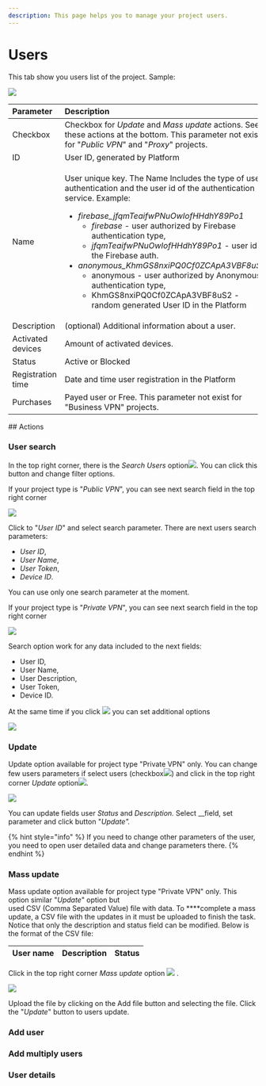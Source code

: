 ```yaml
---
description: This page helps you to manage your project users.
---
```


# Users

This tab show you users list of the project. Sample:  

![](../../.gitbook/assets/users_list.png)

<table>
  <thead>
    <tr>
      <th style="text-align:left">Parameter</th>
      <th style="text-align:left">Description</th>
    </tr>
  </thead>
  <tbody>
    <tr>
      <td style="text-align:left">
        <img src="../../.gitbook/assets/checkbox.webp" alt/>Checkbox</td>
      <td style="text-align:left">Checkbox for <em>Update</em> and <em>Mass update</em> actions. See these actions
        at the bottom. This parameter not exist for &quot;<em>Public VPN</em>&quot;
        and &quot;<em>Proxy</em>&quot; projects.</td>
    </tr>
    <tr>
      <td style="text-align:left">ID</td>
      <td style="text-align:left">User ID, generated by Platform</td>
    </tr>
    <tr>
      <td style="text-align:left">Name</td>
      <td style="text-align:left">
        <p>User unique key. The Name Includes the type of user authentication and
          the user id of the authentication service. Example:</p>
        <ul>
          <li><em>firebase_jfqmTeaifwPNuOwIofHHdhY89Po1</em>
            <ul>
              <li><em>firebase</em> - user authorized by Firebase authentication type,</li>
              <li><em>jfqmTeaifwPNuOwIofHHdhY89Po1</em> - user id in the Firebase auth.</li>
            </ul>
          </li>
          <li><em>anonymous_KhmGS8nxiPQ0Cf0ZCApA3VBF8uS2</em>
            <ul>
              <li>anonymous - user authorized by Anonymous authentication type,</li>
              <li>KhmGS8nxiPQ0Cf0ZCApA3VBF8uS2 - random generated User ID in the Platform</li>
            </ul>
          </li>
        </ul>
      </td>
    </tr>
    <tr>
      <td style="text-align:left">Description</td>
      <td style="text-align:left">(optional) Additional information about a user.</td>
    </tr>
    <tr>
      <td style="text-align:left">Activated devices</td>
      <td style="text-align:left">Amount of activated devices.</td>
    </tr>
    <tr>
      <td style="text-align:left">Status</td>
      <td style="text-align:left">Active or Blocked</td>
    </tr>
    <tr>
      <td style="text-align:left">Registration time</td>
      <td style="text-align:left">Date and time user registration in the Platform</td>
    </tr>
    <tr>
      <td style="text-align:left">Purchases</td>
      <td style="text-align:left">Payed user or Free. This parameter not exist for &quot;Business VPN&quot;
        projects.</td>
    </tr>
  </tbody>
</table>## Actions

### User search

In the top right corner, there is the _Search_ _Users_ option![](../../.gitbook/assets/search_icon.png). You can click this button and change filter options.

If your project type is "_Public VPN_", you can see next search field in the top right corner 

![](../../.gitbook/assets/user_search_pvpn.png)

Click to "_User ID_" and select search parameter. There are next users search parameters:

* _User ID_,
* _User Name_,
* _User Token_,
* _Device ID_.

You can use only one search parameter at the moment.

If your project type is "_Private VPN_", you can see next search field in the top right corner  

![](../../.gitbook/assets/user_search_bvpn.png)

Search option work for any data included to the next fields:

* User ID,
* User Name,
* User Description,
* User Token,
* Device ID. 

At the same time if you click ![](../../.gitbook/assets/filtr_icon.jpg) you can set additional options   

![](../../.gitbook/assets/user_search_filter.png)

### Update

Update option available for project type "Private VPN" only. You can change few users parameters if select  users \(checkbox![](../../.gitbook/assets/checkbox.webp)\) and click in the top right corner _Update_ option![](../../.gitbook/assets/edit_icon.png). 

![](../../.gitbook/assets/users_update.png)

You can update fields user _Status_ and _Description._ Select __field, set parameter and click button "_Update"._

{% hint style="info" %}
If you need to change other parameters of the user, you need to open user detailed data and change parameters there.
{% endhint %}

### Mass update

Mass update option available for project type "Private VPN" only. This option similar "_Update_" option but   
used CSV \(Comma Separated Value\)  file with data. To ****complete a mass update, a CSV file with the updates in it must be uploaded to finish the task. Notice that only the description and status field can be modified.  Below is the format of the CSV file: 

| User name | Description | Status |
| :--- | :--- | :--- |


Click in the top right corner _Mass update_ option ![](../../.gitbook/assets/upload_icon.png) .  

![](../../.gitbook/assets/users_massupdate.png)

Upload the file by clicking on the Add file button and selecting the file. Click the "_Update_" button to users update.

### Add user

### Add multiply users

### User details



